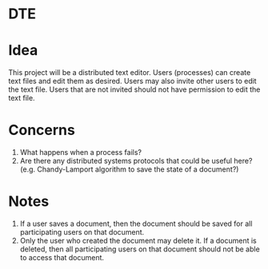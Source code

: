 # DTE
# Idea
This project will be a distributed text editor. Users (processes) can create text files and edit them as desired. Users may also invite other users to edit the text file. Users that are not invited should not have permission to edit the text file.

# Concerns
1. What happens when a process fails?
2. Are there any distributed systems protocols that could be useful here? (e.g. Chandy-Lamport algorithm to save the state of a document?)

# Notes
1. If a user saves a document, then the document should be saved for all participating users on that document.
2. Only the user who created the document may delete it. If a document is deleted, then all participating users on that document should not be able to access that document.
